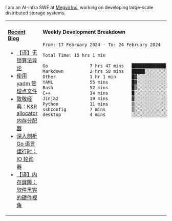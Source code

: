 I am an AI-infra SWE at [Megvii Inc](https://en.megvii.com/), working on developing large-scale distributed storage systems.

<table width="960px">
<tr>
<td valign="top" width="50%">

#### <a href="https://www.kongjun18.me" target="_blank">Recent Blog</a>

<!-- BLOG-POST-LIST:START -->
- [【译】无锁算法导论](https://kongjun18.github.io/posts/2023/07/14/)
- [使用 yadm 管理点文件](https://kongjun18.github.io/posts/2023/04/07/)
- [致敬经典：K&amp;R allocator 内存分配器](https://kongjun18.github.io/posts/2022/12/12/)
- [深入剖析 Go 语言运行时：IO 轮询器](https://kongjun18.github.io/posts/2022/11/21/)
- [【译】内存屏障：软件黑客的硬件视角](https://kongjun18.github.io/posts/2022/11/03/)
<!-- BLOG-POST-LIST:END -->

</td>
<td valign="top" width="50%">

#### Weekly Development Breakdown

<!--START_SECTION:waka-->

```txt
From: 17 February 2024 - To: 24 February 2024

Total Time: 15 hrs 1 min

Go                7 hrs 47 mins   █████████████░░░░░░░░░░░░   51.82 %
Markdown          2 hrs 58 mins   █████░░░░░░░░░░░░░░░░░░░░   19.75 %
Other             1 hr 1 min      █▓░░░░░░░░░░░░░░░░░░░░░░░   06.79 %
YAML              55 mins         █▓░░░░░░░░░░░░░░░░░░░░░░░   06.10 %
Bash              52 mins         █▒░░░░░░░░░░░░░░░░░░░░░░░   05.79 %
C++               34 mins         █░░░░░░░░░░░░░░░░░░░░░░░░   03.83 %
Jinja2            19 mins         ▓░░░░░░░░░░░░░░░░░░░░░░░░   02.20 %
Python            11 mins         ▒░░░░░░░░░░░░░░░░░░░░░░░░   01.31 %
sshconfig         7 mins          ▒░░░░░░░░░░░░░░░░░░░░░░░░   00.85 %
desktop           4 mins          ░░░░░░░░░░░░░░░░░░░░░░░░░   00.48 %
```

<!--END_SECTION:waka-->
</td>
</tr>

</table>
